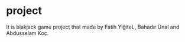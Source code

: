 # project

It is blakjack game project that made by Fatih YiğiteL, Bahadır Ünal and Abdusselam Koç.
